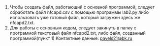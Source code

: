 1) Чтобы создать файл, работающий с основной программой, следует обработать файл nfcapd.csv с помощью программы lab2.py либо использовать уже готовый файл, который загружен здесь же nfcapd2.txt.
2) Для работы с основным кодом, следует закинуть в папку с программой текстовый файл nfcapd2.txt, либо файл, созданный программой(пункт 1)
Контактные данные: pavels21@bk.ru
